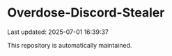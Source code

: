 # Overdose-Discord-Stealer

Last updated: 2025-07-01 16:39:37

This repository is automatically maintained.

